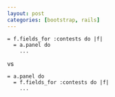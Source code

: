 ```yaml
---
layout: post
categories: [bootstrap, rails]
---
```


```haml
= f.fields_for :contests do |f|
  = a.panel do
    ...
```

vs

```haml
= a.panel do
  = f.fields_for :contests do |f|
    ...
```
